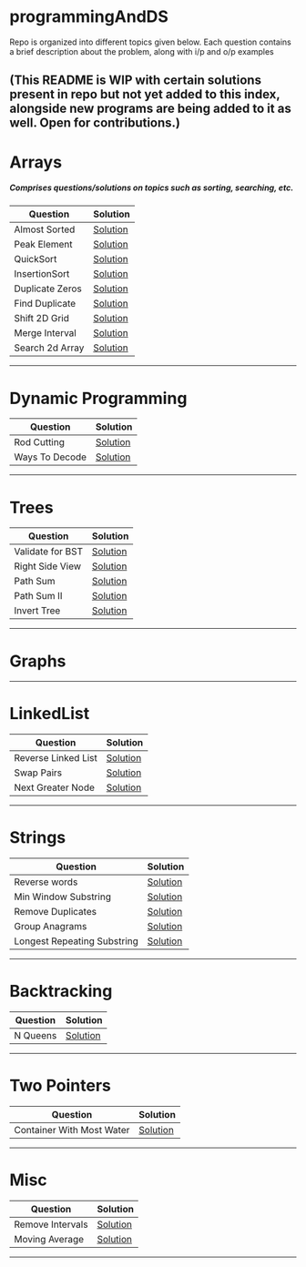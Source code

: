 # programmingAndDS
Repo is organized into different topics given below. Each question contains a brief description about the problem, 
along with i/p and o/p examples

(This README is WIP with certain solutions present in repo but not yet added to this index, alongside new programs are being added to it as well.  Open for contributions.)
------------------------------------------------------------------------
# Arrays
##### Comprises questions/solutions on topics such as sorting, searching, etc.

Question             | Solution
-------------------- | --------------------
Almost Sorted        | [Solution](src/main/java/Arrays/AlmostSorted.java)
Peak Element         | [Solution](src/main/java/Arrays/PeakElement.java)
QuickSort            | [Solution](src/main/java/Arrays/QuickSort.java)
InsertionSort        | [Solution](src/main/java/Arrays/InsertionSort.java)
Duplicate Zeros      | [Solution](src/main/java/Arrays/DuplicateZeros.java)
Find Duplicate       | [Solution](src/main/java/Arrays/FindDuplicates.java)
Shift 2D Grid        | [Solution](src/main/java/Arrays/Shift2DGrid.java)
Merge Interval       | [Solution](src/main/java/Arrays/MergeInterval.java)
Search 2d Array      | [Solution](src/main/java/Arrays/SearchSorted2DArray.java)  
------------------------------------------------------------------------

# Dynamic Programming
Question            | Solution
--------------------| -----------------
Rod Cutting         | [Solution](src/main/java/DynamicProgramming/RodCutting.java)
Ways To Decode         | [Solution](src/main/java/DynamicProgramming/WaysToDecode.java)
------------------------------------------------------------------------
# Trees
Question            | Solution
--------------------| -----------------
Validate for BST         | [Solution](src/main/java/Tree/ValidateBST.java)
Right Side View         | [Solution](src/main/java/Tree/RightSideView.java)
Path Sum         | [Solution](src/main/java/Tree/PathSum.java)
Path Sum II         | [Solution](src/main/java/Tree/PathSumII.java)
Invert Tree         | [Solution](src/main/java/Tree/InvertTree.java)
------------------------------------------------------------------------
# Graphs

------------------------------------------------------------------------
# LinkedList
Question             | Solution
-------------------- | --------------------
Reverse Linked List | [Solution](src/main/java/LinkedList/ReverseLinkedList.java)
Swap Pairs           | [Solution](src/main/java/LinkedList/SwapPairs.java)
Next Greater Node           | [Solution](src/main/java/LinkedList/NextGreaterNode.java)


------------------------------------------------------------------------
# Strings
Question             | Solution
-------------------- | --------------------
Reverse words | [Solution](src/main/java/strings/ReverseWords.java)
Min Window Substring | [Solution](src/main/java/strings/MinWindowSubstring.java)
Remove Duplicates | [Solution](src/main/java/strings/RemoveDuplicates.java)
Group Anagrams | [Solution](src/main/java/strings/GroupAnagrams.java)
Longest Repeating Substring | [Solution](src/main/java/strings/LongestSubstring.java)

------------------------------------------------------------------------
# Backtracking
Question             | Solution
-------------------- | --------------------
N Queens | [Solution](src/main/java/BackTracking/NQueens.java)

------------------------------------------------------------------------
# Two Pointers
Question             | Solution
-------------------- | --------------------
Container With Most Water | [Solution](src/main/java/TwoPointers/ContainerWithMostWater.java)

------------------------------------------------------------------------
# Misc
Question             | Solution
-------------------- | --------------------
Remove Intervals | [Solution](src/main/java/misc/IntervalRemoval.java)
Moving Average   | [Solution](src/main/java/misc/MovingAverage.java)



------------------------------------------------------------------------


